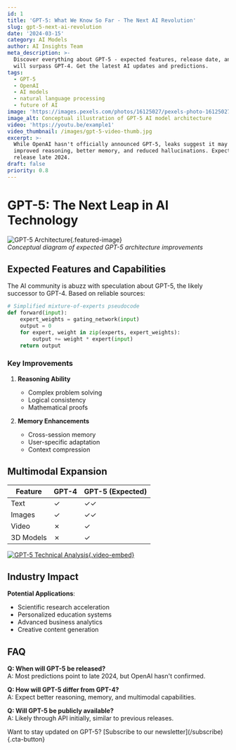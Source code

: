 ```yaml
---
id: 1
title: 'GPT-5: What We Know So Far - The Next AI Revolution'
slug: gpt-5-next-ai-revolution
date: '2024-03-15'
category: AI Models
author: AI Insights Team
meta_description: >-
  Discover everything about GPT-5 - expected features, release date, and how it
  will surpass GPT-4. Get the latest AI updates and predictions.
tags:
  - GPT-5
  - OpenAI
  - AI models
  - natural language processing
  - future of AI
image: 'https://images.pexels.com/photos/16125027/pexels-photo-16125027.jpeg'
image_alt: Conceptual illustration of GPT-5 AI model architecture
video: 'https://youtu.be/example1'
video_thumbnail: /images/gpt-5-video-thumb.jpg
excerpt: >-
  While OpenAI hasn't officially announced GPT-5, leaks suggest it may feature
  improved reasoning, better memory, and reduced hallucinations. Expected
  release late 2024.
draft: false
priority: 0.8
---
```


# GPT-5: The Next Leap in AI Technology

![GPT-5 Architecture](https://example.com/gpt5-speculation.jpg){.featured-image}  
*Conceptual diagram of expected GPT-5 architecture improvements*

## Expected Features and Capabilities

The AI community is abuzz with speculation about GPT-5, the likely successor to GPT-4. Based on reliable sources:

```python
# Simplified mixture-of-experts pseudocode
def forward(input):
    expert_weights = gating_network(input)
    output = 0
    for expert, weight in zip(experts, expert_weights):
        output += weight * expert(input)
    return output
```

### Key Improvements

1. **Reasoning Ability**  
   - Complex problem solving
   - Logical consistency
   - Mathematical proofs

2. **Memory Enhancements**  
   - Cross-session memory
   - User-specific adaptation
   - Context compression

## Multimodal Expansion

| Feature          | GPT-4 | GPT-5 (Expected) |
|-----------------|-------|------------------|
| Text            | ✓     | ✓✓               | 
| Images          | ✓     | ✓✓               |
| Video           | ✗     | ✓                |
| 3D Models       | ✗     | ✓                |

[![GPT-5 Technical Analysis](https://img.youtube.com/vi/example1/0.jpg){.video-embed}](https://youtu.be/example1)

## Industry Impact

**Potential Applications**:
- Scientific research acceleration
- Personalized education systems
- Advanced business analytics
- Creative content generation

## FAQ

**Q: When will GPT-5 be released?**  
A: Most predictions point to late 2024, but OpenAI hasn't confirmed.

**Q: How will GPT-5 differ from GPT-4?**  
A: Expect better reasoning, memory, and multimodal capabilities.

**Q: Will GPT-5 be publicly available?**  
A: Likely through API initially, similar to previous releases.

<div class="cta">
Want to stay updated on GPT-5? [Subscribe to our newsletter](/subscribe){.cta-button}
</div>
